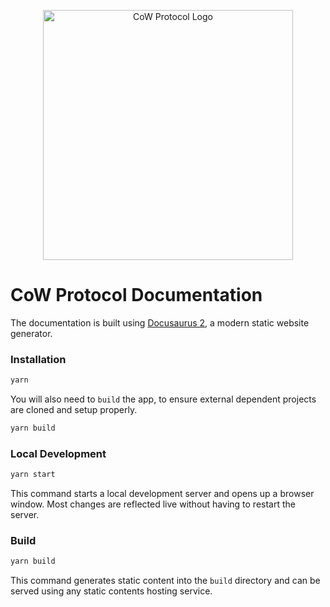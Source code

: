 <p align="center">
   <img alt="CoW Protocol Logo" width="400" src="./.github/cow.png">
</p>

# CoW Protocol Documentation

The documentation is built using [Docusaurus 2](https://docusaurus.io/), a modern static website generator.

### Installation

```bash
yarn
```

You will also need to `build` the app, to ensure external dependent projects are cloned and setup properly.

```bash
yarn build
```


### Local Development

```bash
yarn start
```

This command starts a local development server and opens up a browser window. Most changes are reflected live without having to restart the server.

### Build

```bash
yarn build
```

This command generates static content into the `build` directory and can be served using any static contents hosting service.
